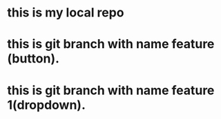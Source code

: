 # this is my local repo

# this is git branch with name feature (button).

# this is git branch with name feature 1(dropdown).


